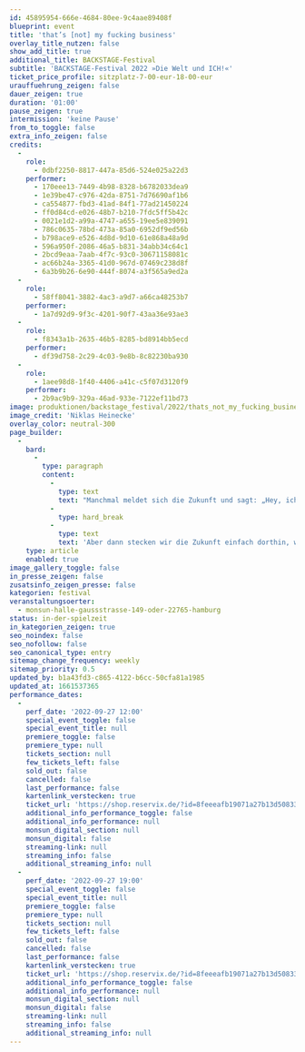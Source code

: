 ```yaml
---
id: 45895954-666e-4684-80ee-9c4aae89408f
blueprint: event
title: 'that’s [not] my fucking business'
overlay_title_nutzen: false
show_add_title: true
additional_title: BACKSTAGE-Festival
subtitle: 'BACKSTAGE-Festival 2022 »Die Welt und ICH!«'
ticket_price_profile: sitzplatz-7-00-eur-18-00-eur
urauffuehrung_zeigen: false
dauer_zeigen: true
duration: '01:00'
pause_zeigen: true
intermission: 'keine Pause'
from_to_toggle: false
extra_info_zeigen: false
credits:
  -
    role:
      - 0dbf2250-8817-447a-85d6-524e025a22d3
    performer:
      - 170eee13-7449-4b98-8328-b6782033dea9
      - 1e39be47-c976-42da-8751-7d76690af1b6
      - ca554877-fbd3-41ad-84f1-77ad21450224
      - ff0d84cd-e026-48b7-b210-7fdc5ff5b42c
      - 0021e1d2-a99a-4747-a655-19ee5e839091
      - 786c0635-78bd-473a-85a0-6952df9ed56b
      - b798ace9-e526-4d8d-9d10-61e868a48a9d
      - 596a950f-2086-46a5-b831-34abb34c64c1
      - 2bcd9eaa-7aab-4f7c-93c0-30671158081c
      - ac66b24a-3365-41d0-967d-07469c238d8f
      - 6a3b9b26-6e90-444f-8074-a3f565a9ed2a
  -
    role:
      - 58ff8041-3882-4ac3-a9d7-a66ca48253b7
    performer:
      - 1a7d92d9-9f3c-4201-90f7-43aa36e93ae3
  -
    role:
      - f8343a1b-2635-46b5-8285-bd8914bb5ecd
    performer:
      - df39d758-2c29-4c03-9e8b-8c82230ba930
  -
    role:
      - 1aee98d8-1f40-4406-a41c-c5f07d3120f9
    performer:
      - 2b9ac9b9-329a-46ad-933e-7122ef11bd73
image: produktionen/backstage_festival/2022/thats_not_my_fucking_business/thats_not_my_fucking_business_backstage_01_c_niklas_heinecke.jpeg
image_credit: 'Niklas Heinecke'
overlay_color: neutral-300
page_builder:
  -
    bard:
      -
        type: paragraph
        content:
          -
            type: text
            text: "Manchmal meldet sich die Zukunft und sagt: „Hey, ich bin auch noch hier. Hört ihr mich? Ich komme noch, na wartet nur.“\_"
          -
            type: hard_break
          -
            type: text
            text: 'Aber dann stecken wir die Zukunft einfach dorthin, wo der Pfeffer wächst, und widmen uns wieder der Sahnetorte. Denn alles ist egal, solange es in unserer Wohnung in Ordnung ist und in unserer Wohnung ist es meist in Ordnung.'
    type: article
    enabled: true
image_gallery_toggle: false
in_presse_zeigen: false
zusatsinfo_zeigen_presse: false
kategorien: festival
veranstaltungsoerter:
  - monsun-halle-gaussstrasse-149-oder-22765-hamburg
status: in-der-spielzeit
in_kategorien_zeigen: true
seo_noindex: false
seo_nofollow: false
seo_canonical_type: entry
sitemap_change_frequency: weekly
sitemap_priority: 0.5
updated_by: b1a43fd3-c865-4122-b6cc-50cfa81a1985
updated_at: 1661537365
performance_dates:
  -
    perf_date: '2022-09-27 12:00'
    special_event_toggle: false
    special_event_title: null
    premiere_toggle: false
    premiere_type: null
    tickets_section: null
    few_tickets_left: false
    sold_out: false
    cancelled: false
    last_performance: false
    kartenlink_verstecken: true
    ticket_url: 'https://shop.reservix.de/?id=8feeeafb19071a27b13d5083379d95183e9ab490f2f135faf80b2fecfc1ba00f2aba7ad8945f4a4292549eb86feddc1b&vID=7337&eventGrpID=413226&eventID=1986164'
    additional_info_performance_toggle: false
    additional_info_performance: null
    monsun_digital_section: null
    monsun_digital: false
    streaming-link: null
    streaming_info: false
    additional_streaming_info: null
  -
    perf_date: '2022-09-27 19:00'
    special_event_toggle: false
    special_event_title: null
    premiere_toggle: false
    premiere_type: null
    tickets_section: null
    few_tickets_left: false
    sold_out: false
    cancelled: false
    last_performance: false
    kartenlink_verstecken: true
    ticket_url: 'https://shop.reservix.de/?id=8feeeafb19071a27b13d5083379d95183e9ab490f2f135faf80b2fecfc1ba00f2aba7ad8945f4a4292549eb86feddc1b&vID=7337&eventGrpID=413226&eventID=1986165'
    additional_info_performance_toggle: false
    additional_info_performance: null
    monsun_digital_section: null
    monsun_digital: false
    streaming-link: null
    streaming_info: false
    additional_streaming_info: null
---
```

